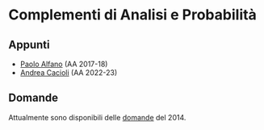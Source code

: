 # Complementi di Analisi e Probabilità

## Appunti

- [Paolo Alfano](Appunti/Alfano_2017-2018.pdf) (AA 2017-18)
- [Andrea Cacioli](Appunti/Cacioli-2022-2023.pdf) (AA 2022-23)

## Domande

Attualmente sono disponibili delle [domande](Domande/Domande%202014.md) del 2014.

